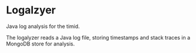 Logalzyer
=========

Java log analysis for the timid. 

The logalyzer reads a Java log file, storing timestamps and stack traces in a MongoDB store for analysis.